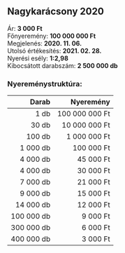## Nagykarácsony 2020

Ár: **3 000 Ft**<br/>
Főnyeremény: **100 000 000 Ft**<br/>
Megjelenés: **2020. 11. 06.**<br/>
Utolsó értékesítés: **2021. 02. 28.**<br/>
Nyerési esély: **1:2,98**<br/>
Kibocsátott darabszám: **2 500 000 db**<br/>

### Nyereménystruktúra:
Darab|Nyeremény
---:|---:
1 db|100 000 000 Ft
30 db|10 000 000 Ft
100 db|1 000 000 Ft
1 000 db|100 000 Ft
4 000 db|45 000 Ft
4 000 db|30 000 Ft
7 000 db|21 000 Ft
9 000 db|15 000 Ft
14 000 db|12 000 Ft
100 000 db|9 000 Ft
300 000 db|6 000 Ft
400 000 db|3 000 Ft
